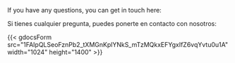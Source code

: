 



If you have any questions, you can get in touch here:

Si tienes cualquier pregunta, puedes ponerte en contacto con nosotros:

{{< gdocsForm src="1FAIpQLSeoFznPb2_tXMGnKplYNkS_mTzMQkxEFYgxIfZ6vqYvtu0u1A" width="1024" height="1400" >}} 